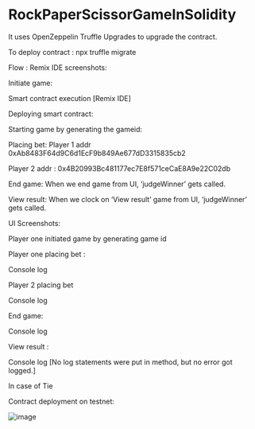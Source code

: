 # RockPaperScissorGameInSolidity


It uses OpenZeppelin Truffle Upgrades to upgrade the contract.

To deploy contract : npx truffle migrate 

Flow :
Remix IDE screenshots:


 

Initiate game:


 

Smart contract execution [Remix IDE]

Deploying smart contract:
 

Starting game by generating the gameid:

 



Placing bet:
Player 1 addr   0xAb8483F64d9C6d1EcF9b849Ae677dD3315835cb2

 
 


Player 2 addr :   0x4B20993Bc481177ec7E8f571ceCaE8A9e22C02db
 

 

End game:
When we end game from UI, ‘judgeWinner’ gets called.

 
 


View result:
When we clock on ‘View result’ game from UI, ‘judgeWinner’ gets called.
 


UI Screenshots:

 


Player one initiated game by generating game id
 


Player one placing bet :

 




Console log
 

Player 2 placing bet

 

Console log

 

End game:

 

Console log
 

View result :

 

Console log [No log statements were put in method, but no error got logged.]

 



In case of Tie

 


Contract deployment on testnet:
















![image](https://user-images.githubusercontent.com/47940538/124917874-f9815280-e011-11eb-9552-646749199041.png)
